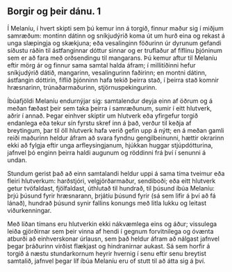 ## Borgir og þeir dánu. 1

Í Melaníu, í hvert skipti sem þú kemur inn á torgið, finnur maður sig í miðjum samræðum: montinn dátinn og sníkjudýrið koma út um hurð eina og rekast á unga slæpingja og skækjuna; eða vesalinginn föðurinn úr dyrunum gefandi síðustu ráðin til ástfanginnar dóttur sinnar og er truflaður af fíflinu þjóninum sem er að fara með orðsendingu til mangarans. Þú kemur aftur til Melaníu eftir mörg ár og finnur sama samtal halda áfram; í millitíðinni hefur sníkjudýrið dátið, mangarinn, vesalingurinn faðirinn; en montni dátinn, ástfangin dóttirin, fíflið þjónninn hafa tekið þeirra stað, í þeirra stað komnir hræsnarinn, trúnaðarmaðurinn, stjörnuspekingurinn.

Íbúafjöldi Melaníu endurnýjar sig: samtalendur deyja einn af öðrum og á meðan fæðast þeir sem taka þeirra í samræðunum, sumir í eitt hlutverk, aðrir í annað. Þegar einhver skiptir um hlutverk eða yfirgefur torgið endanlega eða tekur sín fyrstu skref inn á það, verður til keðja af breytingum, þar til öll hlutverk hafa verið gefin upp á nýtt; en á meðan gamli reiði maðurinn heldur áfram að svara fyndnu gengilbeinunni, hættir okrarinn ekki að fylgja eftir unga arfleysingjanum, hjúkkan huggar stjúpdótturina, jafnvel þó enginn þeirra haldi augunum og röddinni frá því í senunni á undan.

Stundum gerist það að einn samtalandi heldur uppi á sama tíma tveimur eða fleiri hlutverkum: harðstjóri, velgjörðarmaður, sendiboði; eða eitt hlutverk getur tvöfaldast, fjölfaldast, úthlutað til hundrað, til þúsund íbúa Melaníu: þrjú þúsund fyrir hræsnarann, þrjátíu þúsund fyrir (sá sem lifir á því að fá lánað), hundrað þúsund synir fallins konungs með litla lukku og leitast viðurkenningar.

Með líðan tímans eru hlutverkin ekki nákvæmlega eins og áður; vissulega leiða gjörðirnar sem þeir vinna af hendi í gegnum forvitnilega og óvænta atburði að einhverskonar úrlausn, sem það heldur áfram að nálgast jafnvel þegar þráðurinn virðist flækjast og hindranirnar aukast. Sá sem horfir á torgið á næstu stundarkornum heyrir hvernig í senu eftir senu breytist samtalið, jafnvel þegar líf íbúa Melaníu eru of stutt til að átta sig á því.